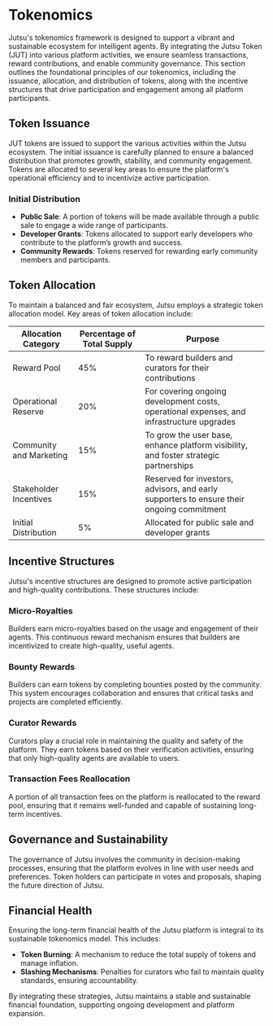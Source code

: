# Tokenomics

Jutsu's tokenomics framework is designed to support a vibrant and sustainable ecosystem for intelligent agents. By integrating the Jutsu Token (JUT) into various platform activities, we ensure seamless transactions, reward contributions, and enable community governance. This section outlines the foundational principles of our tokenomics, including the issuance, allocation, and distribution of tokens, along with the incentive structures that drive participation and engagement among all platform participants.

## Token Issuance

JUT tokens are issued to support the various activities within the Jutsu ecosystem. The initial issuance is carefully planned to ensure a balanced distribution that promotes growth, stability, and community engagement. Tokens are allocated to several key areas to ensure the platform's operational efficiency and to incentivize active participation.

### Initial Distribution

- **Public Sale**: A portion of tokens will be made available through a public sale to engage a wide range of participants.
- **Developer Grants**: Tokens allocated to support early developers who contribute to the platform’s growth and success.
- **Community Rewards**: Tokens reserved for rewarding early community members and participants.

## Token Allocation

To maintain a balanced and fair ecosystem, Jutsu employs a strategic token allocation model. Key areas of token allocation include:

| Allocation Category      | Percentage of Total Supply | Purpose                                                                                               |
|--------------------------|----------------------------|-------------------------------------------------------------------------------------------------------|
| Reward Pool              | 45%                        | To reward builders and curators for their contributions                                               |
| Operational Reserve      | 20%                        | For covering ongoing development costs, operational expenses, and infrastructure upgrades              |
| Community and Marketing  | 15%                        | To grow the user base, enhance platform visibility, and foster strategic partnerships                   |
| Stakeholder Incentives   | 15%                        | Reserved for investors, advisors, and early supporters to ensure their ongoing commitment              |
| Initial Distribution     | 5%                         | Allocated for public sale and developer grants                                                        |

## Incentive Structures

Jutsu's incentive structures are designed to promote active participation and high-quality contributions. These structures include:

### Micro-Royalties

Builders earn micro-royalties based on the usage and engagement of their agents. This continuous reward mechanism ensures that builders are incentivized to create high-quality, useful agents.

### Bounty Rewards

Builders can earn tokens by completing bounties posted by the community. This system encourages collaboration and ensures that critical tasks and projects are completed efficiently.

### Curator Rewards

Curators play a crucial role in maintaining the quality and safety of the platform. They earn tokens based on their verification activities, ensuring that only high-quality agents are available to users.

### Transaction Fees Reallocation

A portion of all transaction fees on the platform is reallocated to the reward pool, ensuring that it remains well-funded and capable of sustaining long-term incentives.

## Governance and Sustainability

The governance of Jutsu involves the community in decision-making processes, ensuring that the platform evolves in line with user needs and preferences. Token holders can participate in votes and proposals, shaping the future direction of Jutsu.

## Financial Health

Ensuring the long-term financial health of the Jutsu platform is integral to its sustainable tokenomics model. This includes:

- **Token Burning**: A mechanism to reduce the total supply of tokens and manage inflation.
- **Slashing Mechanisms**: Penalties for curators who fail to maintain quality standards, ensuring accountability.

By integrating these strategies, Jutsu maintains a stable and sustainable financial foundation, supporting ongoing development and platform expansion.
